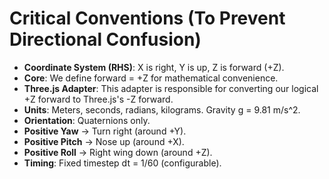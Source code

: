 # Critical Conventions (To Prevent Directional Confusion)

- **Coordinate System (RHS)**: X is right, Y is up, Z is forward (+Z).
- **Core**: We define forward = +Z for mathematical convenience.
- **Three.js Adapter**: This adapter is responsible for converting our logical +Z forward to Three.js's -Z forward.
- **Units**: Meters, seconds, radians, kilograms. Gravity g = 9.81 m/s^2.
- **Orientation**: Quaternions only.
- **Positive Yaw** -> Turn right (around +Y).
- **Positive Pitch** -> Nose up (around +X).
- **Positive Roll** -> Right wing down (around +Z).
- **Timing**: Fixed timestep dt = 1/60 (configurable).